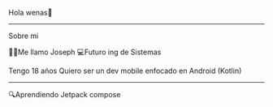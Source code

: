 Hola wenas👋

________________________________________________
Sobre mi 

👨‍💻Me llamo Joseph
💻Futuro ing de Sistemas
   
Tengo 18 años
Quiero ser un dev mobile enfocado en Android (Kotlin)

________________________________________________
🔍Aprendiendo Jetpack compose
